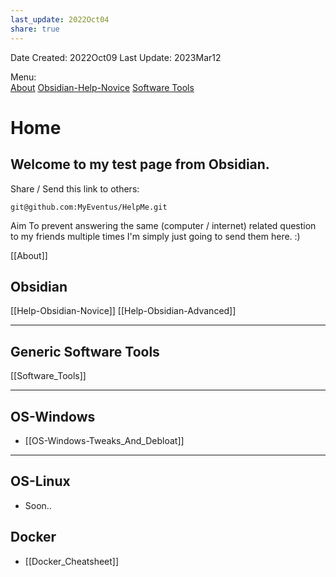 ```yaml
---
last_update: 2022Oct04
share: true  
---
```


Date Created: 2022Oct09
Last Update: 2023Mar12

Menu: <br />
[About](https://obsius.site/675s0q734n6v2d573j0t)
[Obsidian-Help-Novice](https://obsius.site/6z5n6s4w6k4o4i491b0h)
[Software Tools](https://obsius.site/2o3n4y181v3g3p344d22)


# Home

## Welcome to my test page from Obsidian. 

Share / Send this link to others:

	git@github.com:MyEventus/HelpMe.git

Aim
To prevent answering the same (computer / internet) related question to my friends multiple times I'm simply just going to send them here. :)


[[About]]

## Obsidian
[[Help-Obsidian-Novice]]
[[Help-Obsidian-Advanced]]

---

## Generic Software Tools
[[Software_Tools]]

---

## OS-Windows
- [[OS-Windows-Tweaks_And_Debloat]]

---

## OS-Linux
- Soon..

## Docker
- [[Docker_Cheatsheet]]
